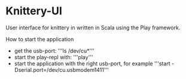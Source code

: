 # Knittery-UI

User interface for knittery in written in Scala using the Play framework.

How to start the application
* get the usb-port:
	'''ls /dev/cu*'''
* start the play-repl with:
	'''play'''
* start the application with the right usb-port, for example
	'''start -Dserial.port=/dev/cu.usbmodem1411'''

